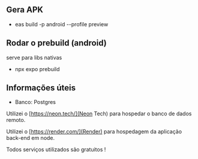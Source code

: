 ## Gera APK
- eas build -p android --profile preview

## Rodar o prebuild (android)
serve para libs nativas
- npx expo prebuild

## Informações úteis
- Banco: Postgres

Utilizei o [https://neon.tech/](Neon Tech) para hospedar o banco de dados remoto.

Utilizei o [https://render.com/](Render) para hospedagem da aplicação back-end em node.

Todos serviços utilizados são gratuitos !